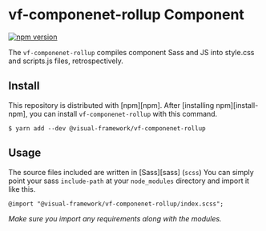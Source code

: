 # vf-componenet-rollup Component

[![npm version](https://badge.fury.io/js/%40visual-framework%2Fvf-componenet-rollup.svg)](https://badge.fury.io/js/%40visual-framework%2Fvf-componenet-rollup)

The `vf-componenet-rollup` compiles component Sass and JS into style.css and scripts.js files, retrospectively.

## Install

This repository is distributed with [npm][npm]. After [installing npm][install-npm], you can install `vf-componenet-rollup` with this command.

```
$ yarn add --dev @visual-framework/vf-componenet-rollup
```

## Usage

The source files included are written in [Sass][sass] (`scss`) You can simply point your sass `include-path` at your `node_modules` directory and import it like this.

```
@import "@visual-framework/vf-componenet-rollup/index.scss";
```

_Make sure you import any requirements along with the modules._
